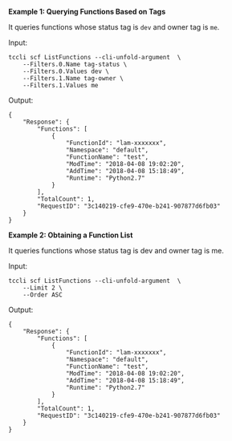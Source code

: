 **Example 1: Querying Functions Based on Tags**

It queries functions whose status tag is `dev` and owner tag is `me`.

Input: 

```
tccli scf ListFunctions --cli-unfold-argument  \
    --Filters.0.Name tag-status \
    --Filters.0.Values dev \
    --Filters.1.Name tag-owner \
    --Filters.1.Values me
```

Output: 
```
{
    "Response": {
        "Functions": [
            {
                "FunctionId": "lam-xxxxxxx",
                "Namespace": "default",
                "FunctionName": "test",
                "ModTime": "2018-04-08 19:02:20",
                "AddTime": "2018-04-08 15:18:49",
                "Runtime": "Python2.7"
            }
        ],
        "TotalCount": 1,
        "RequestID": "3c140219-cfe9-470e-b241-907877d6fb03"
    }
}
```

**Example 2: Obtaining a Function List**

It queries functions whose status tag is dev and owner tag is me.

Input: 

```
tccli scf ListFunctions --cli-unfold-argument  \
    --Limit 2 \
    --Order ASC
```

Output: 
```
{
    "Response": {
        "Functions": [
            {
                "FunctionId": "lam-xxxxxxx",
                "Namespace": "default",
                "FunctionName": "test",
                "ModTime": "2018-04-08 19:02:20",
                "AddTime": "2018-04-08 15:18:49",
                "Runtime": "Python2.7"
            }
        ],
        "TotalCount": 1,
        "RequestID": "3c140219-cfe9-470e-b241-907877d6fb03"
    }
}
```

